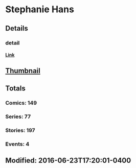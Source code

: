 # Stephanie  Hans 
## Details
### detail
#### [Link](http://marvel.com/comics/creators/10785/stephanie_hans?utm_campaign=apiRef&utm_source=225578a89fc76f3d20fbffda5d17a88d)
## [Thumbnail](http://i.annihil.us/u/prod/marvel/i/mg/8/f0/4ba94aa5d5064.jpg)
## Totals
### Comics: 149
### Series: 77
### Stories: 197
### Events: 4
## Modified: 2016-06-23T17:20:01-0400